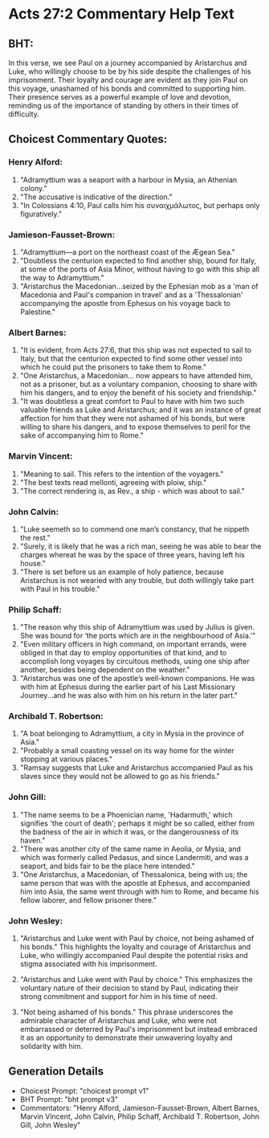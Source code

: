 # Acts 27:2 Commentary Help Text

## BHT:
In this verse, we see Paul on a journey accompanied by Aristarchus and Luke, who willingly choose to be by his side despite the challenges of his imprisonment. Their loyalty and courage are evident as they join Paul on this voyage, unashamed of his bonds and committed to supporting him. Their presence serves as a powerful example of love and devotion, reminding us of the importance of standing by others in their times of difficulty.

## Choicest Commentary Quotes:
### Henry Alford:
1. "Adramyttium was a seaport with a harbour in Mysia, an Athenian colony." 
2. "The accusative is indicative of the direction." 
3. "In Colossians 4:10, Paul calls him his συναιχμάλωτος, but perhaps only figuratively."

### Jamieson-Fausset-Brown:
1. "Adramyttium—a port on the northeast coast of the Ægean Sea."
2. "Doubtless the centurion expected to find another ship, bound for Italy, at some of the ports of Asia Minor, without having to go with this ship all the way to Adramyttium."
3. "Aristarchus the Macedonian...seized by the Ephesian mob as a 'man of Macedonia and Paul's companion in travel' and as a 'Thessalonian' accompanying the apostle from Ephesus on his voyage back to Palestine."

### Albert Barnes:
1. "It is evident, from Acts 27:6, that this ship was not expected to sail to Italy, but that the centurion expected to find some other vessel into which he could put the prisoners to take them to Rome."
2. "One Aristarchus, a Macedonian... now appears to have attended him, not as a prisoner, but as a voluntary companion, choosing to share with him his dangers, and to enjoy the benefit of his society and friendship."
3. "It was doubtless a great comfort to Paul to have with him two such valuable friends as Luke and Aristarchus; and it was an instance of great affection for him that they were not ashamed of his bonds, but were willing to share his dangers, and to expose themselves to peril for the sake of accompanying him to Rome."

### Marvin Vincent:
1. "Meaning to sail. This refers to the intention of the voyagers."
2. "The best texts read mellonti, agreeing with ploiw, ship."
3. "The correct rendering is, as Rev., a ship - which was about to sail."

### John Calvin:
1. "Luke seemeth so to commend one man’s constancy, that he nippeth the rest."
2. "Surely, it is likely that he was a rich man, seeing he was able to bear the charges whereat he was by the space of three years, having left his house."
3. "There is set before us an example of holy patience, because Aristarchus is not wearied with any trouble, but doth willingly take part with Paul in his trouble."

### Philip Schaff:
1. "The reason why this ship of Adramyttium was used by Julius is given. She was bound for ‘the ports which are in the neighbourhood of Asia.’" 
2. "Even military officers in high command, on important errands, were obliged in that day to employ opportunities of that kind, and to accomplish long voyages by circuitous methods, using one ship after another, besides being dependent on the weather."
3. "Aristarchus was one of the apostle’s well-known companions. He was with him at Ephesus during the earlier part of his Last Missionary Journey...and he was also with him on his return in the later part."

### Archibald T. Robertson:
1. "A boat belonging to Adramyttium, a city in Mysia in the province of Asia."
2. "Probably a small coasting vessel on its way home for the winter stopping at various places."
3. "Ramsay suggests that Luke and Aristarchus accompanied Paul as his slaves since they would not be allowed to go as his friends."

### John Gill:
1. "The name seems to be a Phoenician name, 'Hadarmuth,' which signifies 'the court of death'; perhaps it might be so called, either from the badness of the air in which it was, or the dangerousness of its haven."
2. "There was another city of the same name in Aeolia, or Mysia, and which was formerly called Pedasus, and since Landermiti, and was a seaport, and bids fair to be the place here intended."
3. "One Aristarchus, a Macedonian, of Thessalonica, being with us; the same person that was with the apostle at Ephesus, and accompanied him into Asia, the same went through with him to Rome, and became his fellow laborer, and fellow prisoner there."

### John Wesley:
1. "Aristarchus and Luke went with Paul by choice, not being ashamed of his bonds." This highlights the loyalty and courage of Aristarchus and Luke, who willingly accompanied Paul despite the potential risks and stigma associated with his imprisonment.

2. "Aristarchus and Luke went with Paul by choice." This emphasizes the voluntary nature of their decision to stand by Paul, indicating their strong commitment and support for him in his time of need.

3. "Not being ashamed of his bonds." This phrase underscores the admirable character of Aristarchus and Luke, who were not embarrassed or deterred by Paul's imprisonment but instead embraced it as an opportunity to demonstrate their unwavering loyalty and solidarity with him.


## Generation Details
- Choicest Prompt: "choicest prompt v1"
- BHT Prompt: "bht prompt v3"
- Commentators: "Henry Alford, Jamieson-Fausset-Brown, Albert Barnes, Marvin Vincent, John Calvin, Philip Schaff, Archibald T. Robertson, John Gill, John Wesley"
